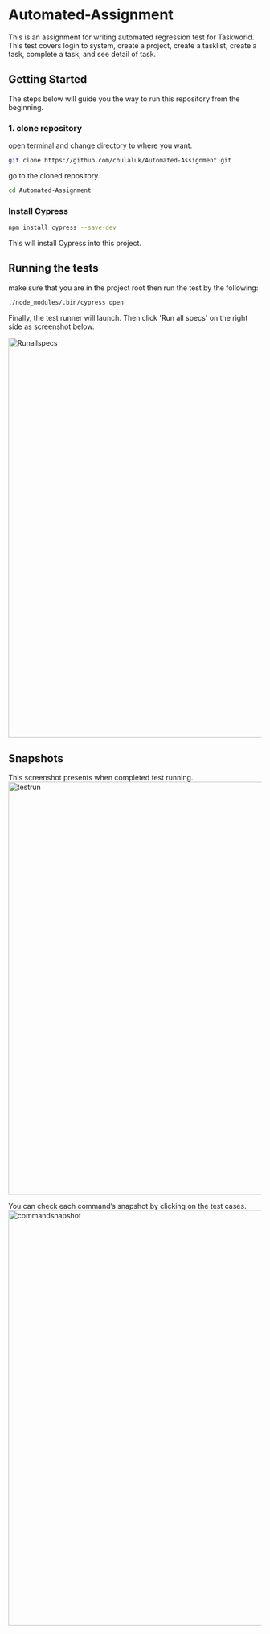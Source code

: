 # Automated-Assignment
 This is an assignment for writing automated regression test for Taskworld. This test covers login to system, create a project, create a tasklist, create a task, complete a task, and see detail of task.
    
## Getting Started
  The steps below will guide you the way to run this repository from the beginning.

### 1. clone repository
  open terminal and change directory to where you want.
```bash
git clone https://github.com/chulaluk/Automated-Assignment.git
```
  go to the cloned repository.
 ```bash
 cd Automated-Assignment
```
  
### Install Cypress
 ```bash
 npm install cypress --save-dev
```
This will install Cypress into this project.


## Running the tests
  make sure that you are in the project root then run the test by the following:
 ```bash
 ./node_modules/.bin/cypress open
```  
   Finally, the test runner will launch. Then click 'Run all specs' on the right side as screenshot below.
   
   <img width="796" alt="Runallspecs" src="https://user-images.githubusercontent.com/55397372/65214388-0139d500-dad4-11e9-9456-1032305676c3.png">
   
## Snapshots
  This screenshot presents when completed test running. 
  <img width="822" alt="testrun" src="https://user-images.githubusercontent.com/55397372/65214651-d9973c80-dad4-11e9-9e28-e54735fb7309.png">
  
  You can check each command’s snapshot by clicking on the test cases.
  <img width="827" alt="commandsnapshot" src="https://user-images.githubusercontent.com/55397372/65214809-883b7d00-dad5-11e9-9088-60b62ba765c2.png">
